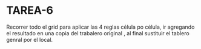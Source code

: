 # TAREA-6
Recorrer todo el grid para aplicar las 4 reglas célula po célula, ir agregando el resultado en una copia del trabalero original , al final sustituir el tablero genral por el local.
